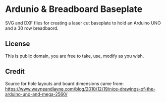 # Ardunio & Breadboard Baseplate

SVG and DXF files for creating a laser cut baseplate to hold an Arduino UNO and a 30 row breadbaord.

## License

This is public domain, you are free to take, use, modify as you wish.

## Credit

Source for hole layouts and board dimensions came from: https://www.wayneandlayne.com/blog/2010/12/19/nice-drawings-of-the-arduino-uno-and-mega-2560/